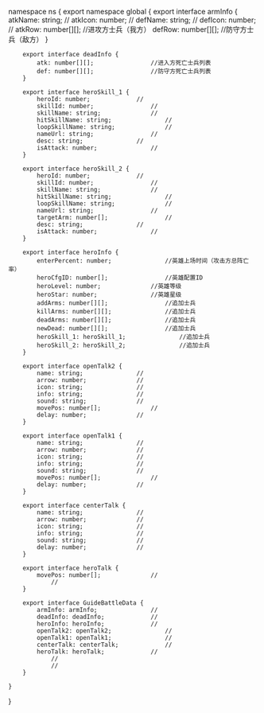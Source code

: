 namespace ns {
	export namespace global {
		export interface armInfo {
			atkName: string;				//
			atkIcon: number;				//
			defName: string;				//
			defIcon: number;				//
			atkRow: number[][];				//进攻方士兵（我方）
			defRow: number[][];				//防守方士兵（敌方）
		}

		export interface deadInfo {
			atk: number[][];				//进入方死亡士兵列表
			def: number[][];				//防守方死亡士兵列表
		}

		export interface heroSkill_1 {
			heroId: number;				//
			skillId: number;				//
			skillName: string;				//
			hitSkillName: string;				//
			loopSkillName: string;				//
			nameUrl: string;				//
			desc: string;				//
			isAttack: number;				//
		}

		export interface heroSkill_2 {
			heroId: number;				//
			skillId: number;				//
			skillName: string;				//
			hitSkillName: string;				//
			loopSkillName: string;				//
			nameUrl: string;				//
			targetArm: number[];				//
			desc: string;				//
			isAttack: number;				//
		}

		export interface heroInfo {
			enterPercent: number;				//英雄上场时间（攻击方总阵亡率）
			heroCfgID: number[];				//英雄配置ID
			heroLevel: number;				//英雄等级
			heroStar: number;				//英雄星级
			addArms: number[][];				//追加士兵
			killArms: number[][];				//追加士兵
			deadArms: number[][];				//追加士兵
			newDead: number[][];				//追加士兵
			heroSkill_1: heroSkill_1;				//追加士兵
			heroSkill_2: heroSkill_2;				//追加士兵
		}

		export interface openTalk2 {
			name: string;				//
			arrow: number;				//
			icon: string;				//
			info: string;				//
			sound: string;				//
			movePos: number[];				//
			delay: number;				//
		}

		export interface openTalk1 {
			name: string;				//
			arrow: number;				//
			icon: string;				//
			info: string;				//
			sound: string;				//
			movePos: number[];				//
			delay: number;				//
		}

		export interface centerTalk {
			name: string;				//
			arrow: number;				//
			icon: string;				//
			info: string;				//
			sound: string;				//
			delay: number;				//
		}

		export interface heroTalk {
			movePos: number[];				//
				//
		}

		export interface GuideBattleData {
			armInfo: armInfo;				//
			deadInfo: deadInfo;				//
			heroInfo: heroInfo;				//
			openTalk2: openTalk2;				//
			openTalk1: openTalk1;				//
			centerTalk: centerTalk;				//
			heroTalk: heroTalk;				//
				//
				//
		}

	}
}
